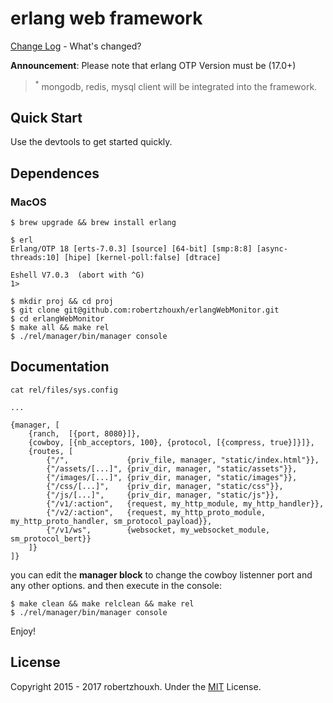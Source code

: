 erlang web framework
===================
[Change Log](CHANGELOG.md) - What's changed?

**Announcement**: Please note that erlang OTP Version must be (17.0+)

> <sup>\*</sup> mongodb, redis, mysql client will be integrated into the framework.


Quick Start
------------

Use the devtools to get started quickly.

## Dependences

### MacOS

```
$ brew upgrade && brew install erlang

$ erl
Erlang/OTP 18 [erts-7.0.3] [source] [64-bit] [smp:8:8] [async-threads:10] [hipe] [kernel-poll:false] [dtrace]

Eshell V7.0.3  (abort with ^G)
1>

$ mkdir proj && cd proj
$ git clone git@github.com:robertzhouxh/erlangWebMonitor.git
$ cd erlangWebMonitor
$ make all && make rel
$ ./rel/manager/bin/manager console
```


Documentation
-------------

```
cat rel/files/sys.config

...

{manager, [
	{ranch,  [{port, 8080}]},
	{cowboy, [{nb_acceptors, 100}, {protocol, [{compress, true}]}]},
	{routes, [
		{"/",             {priv_file, manager, "static/index.html"}},
		{"/assets/[...]", {priv_dir, manager, "static/assets"}},
		{"/images/[...]", {priv_dir, manager, "static/images"}},
		{"/css/[...]",    {priv_dir, manager, "static/css"}},
		{"/js/[...]",     {priv_dir, manager, "static/js"}},
		{"/v1/:action",   {request, my_http_module, my_http_handler}},
		{"/v2/:action",   {request, my_http_proto_module, my_http_proto_handler, sm_protocol_payload}},
		{"/v1/ws",        {websocket, my_websocket_module, sm_protocol_bert}}
	]}
]}
```


you can edit the **manager block** to change the cowboy listenner port and any other options.
and then execute in the console:

```
$ make clean && make relclean && make rel
$ ./rel/manager/bin/manager console 
```


Enjoy!



License
-------
Copyright 2015 - 2017 robertzhouxh. 
Under the [MIT](http://opensource.org/licenses/MIT) License.
